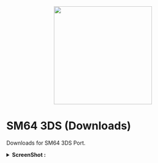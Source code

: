 <div align="center"><a href="https://github.com/Ghost0159/sm64_3ds-downloads"><img src="https://raw.githubusercontent.com/Ghost0159/sm64_3ds-downloads/master/rsc/sm64.jpg" height="256px"></a></div>

# SM64 3DS (Downloads)
Downloads for SM64 3DS Port.

<details><summary><B>ScreenShot :</B></summary><div><a href="https://github.com/Ghost0159/sm64_3ds-downloads/raw/master/rsc/Screen-HD.jpg"><img src="https://github.com/Ghost0159/sm64_3ds-downloads/raw/master/rsc/Screen-HD.jpg" height="180px"></a><div><a href="https://raw.githubusercontent.com/Ghost0159/sm64_3ds-downloads/raw/rsc/Screen-HD2.jpg"><img src="https://github.com/Ghost0159/sm64_3ds-downloads/raw/master/rsc/Screen-DEMO.jpg" height="180px"></a> <div><a href="https://raw.githubusercontent.com/Ghost0159/sm64_3ds-downloads/master/rsc/Screen-HD2.jpg"><img src="https://raw.githubusercontent.com/Ghost0159/sm64_3ds-downloads/master/rsc/Screen-HD2.jpg" height="325px"></a></div></details>
